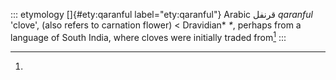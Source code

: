 ::: etymology
[]{#ety:qaranful label="ety:qaranful"} Arabic قرنفل *qaranful* 'clove',
(also refers to carnation flower) \< Dravidian\* *\**, perhaps from a
language of South India, where cloves were initially traded from[^1]
:::

[^1]:
